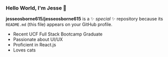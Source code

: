 ### Hello World, I'm Jesse 👋


**jesseosborne615/jesseosborne615** is a ✨ _special_ ✨ repository because its `README.md` (this file) appears on your GitHub profile.

- Recent UCF Full Stack Bootcamp Graduate
- Passionate about UI/UX
- Proficient in React.js
- Loves cats
